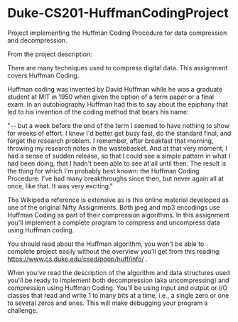 # Duke-CS201-HuffmanCodingProject
Project implementing the Huffman Coding Procedure for data compression and decompression.

From the project description:

There are many techniques used to compress digital data. This assignment covers Huffman Coding.

Huffman coding was invented by David Huffman while he was a graduate student at MIT in 1950 when given the option of a term paper or a final exam. In an autobiography Huffman had this to say about the epiphany that led to his invention of the coding method that bears his name:

"-- but a week before the end of the term I seemed to have nothing to show for weeks of effort. I knew I'd better get busy fast, do the standard final, and forget the research problem. I remember, after breakfast that morning, throwing my research notes in the wastebasket. And at that very moment, I had a sense of sudden release, so that I could see a simple pattern in what I had been doing, that I hadn't been able to see at all until then. The result is the thing for which I'm probably best known: the Huffman Coding Procedure. I've had many breakthroughs since then, but never again all at once, like that. It was very exciting."

The Wikipedia reference is extensive as is this online material developed as one of the original Nifty Assignments. Both jpeg and mp3 encodings use Huffman Coding as part of their compression algorithms. In this assignment you'll implement a complete program to compress and uncompress data using Huffman coding.

You should read about the Huffman algorithm, you won't be able to complete project easily without the overview you'll get from this reading: https://www.cs.duke.edu/csed/poop/huff/info/ .

When you've read the description of the algorithm and data structures used you'll be ready to implement both decompression (aka uncompressing) and compression  using Huffman Coding. You'll be using input and output or I/O classes that read and write 1 to many bits at a time, i.e., a single zero or one to several zeros and ones. This will make debugging your program a challenge.
